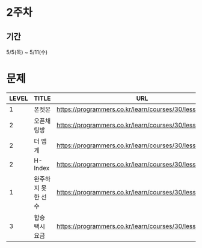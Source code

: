 # 2주차
## 기간
5/5(목) ~ 5/11(수)
# 문제
|LEVEL|TITLE|URL|
|----|---------|--------------------------|
|1|폰켓몬|https://programmers.co.kr/learn/courses/30/lessons/1845|
|2|오픈채팅방|https://programmers.co.kr/learn/courses/30/lessons/42888|
|2|더 맵게|https://programmers.co.kr/learn/courses/30/lessons/42626|
|2|H-Index|https://programmers.co.kr/learn/courses/30/lessons/42747|
|1|완주하지 못한 선수|https://programmers.co.kr/learn/courses/30/lessons/42576|
|3|합승 택시 요금|https://programmers.co.kr/learn/courses/30/lessons/72413|
